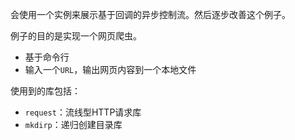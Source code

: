 会使用一个实例来展示基于回调的异步控制流。然后逐步改善这个例子。

例子的目的是实现一个网页爬虫。
- 基于命令行
- 输入一个`URL`，输出网页内容到一个本地文件

使用到的库包括：
- `request`：流线型HTTP请求库
- `mkdirp`：递归创建目录库

